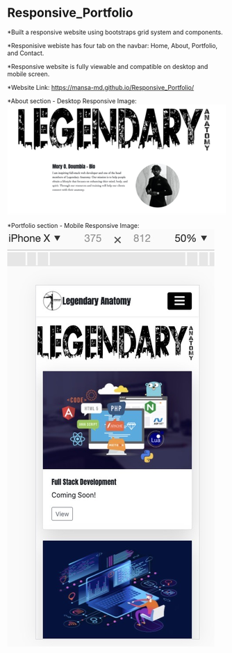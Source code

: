 # Responsive_Portfolio

*Built a responsive website using bootstraps grid system and components. 

*Responisive webiste has four tab on the navbar: Home, About, Portfolio, and Contact.

*Responsive website is fully viewable and compatible on desktop and mobile screen.

*Website Link: https://mansa-md.github.io/Responsive_Portfolio/

*About section - Desktop Responsive Image: ![](assets/About_DesktopRP.jpg)

*Portfolio section - Mobile Responsive Image: ![](assets/Portfolio_Mobile%20RP.jpg)

